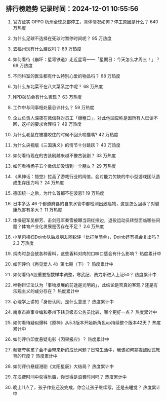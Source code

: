 
## 排行榜趋势 记录时间：2024-12-01 10:55:56
  
  1. 官方证实 OPPO 杭州全球总部停工，具体情况如何？停工原因是什么？ 640 万热度
    
  2. 为什么足球不选择在死球时暂停时间呢？ 95 万热度
    
  3. 去福州玩有什么建议吗？ 89 万热度
    
  4. 如何看待《崩坏：星穹铁道》走近星穹——「星期日：今天怎么才周三！」？ 69 万热度
    
  5. 不同科室的医生都有什么特别心爱的物品吗？ 68 万热度
    
  6. 为什么东北菜不在八大菜系之中呢？ 68 万热度
    
  7. NPD破防会有什么表现？ 63 万热度
    
  8. 工作中与同事相处最忌讳什么？ 59 万热度
    
  9. 企业负责人深夜在微信群对员工「爆粗口」，对此他回应称是因所有人已读不回，这样的要求合理吗？ 49 万热度
    
  10. 为什么老鼠在被猫咬住的时候不回头咬猫嘴? 42 万热度
    
  11. 为什么央视版《三国演义》的情节十分跳跃？ 40 万热度
    
  12. 如何看待现在的古装剧越来越不像古装剧？ 33 万热度
    
  13. 如何看待杨子五个微信却没请到一个朋友？ 29 万热度
    
  14. 《黑神话：悟空》拉高了游戏行业的阈值，会对能力欠缺的中小型游戏团队造成生存压力吗？ 24 万热度
    
  15. 德国统一之后，为什么首都不在波恩? 19 万热度
    
  16. 日本多达 46 个都道府县的自来水管中都检测出致癌物，这是怎么回事？对健康危害有多大？ 11 万热度
    
  17. 体操冠军吴柳芳、击剑冠军秦雪被曝当网红擦边，退役运动员转型面临哪些问题？体育产业化发展是否存在不足？ 2.6 万热度
    
  18. 小草包横扫Doinb队后发朋友圈锐评「比打单简单」，Doinb还有机会复出吗？ 2.3 万热度
    
  19. 炖肉时总会放各种香料，这些香料对肉的口味口感会有什么影响？ 热度累计中
    
  20. 如何评价《再见爱人 4》第七期（下）？ 热度累计中
    
  21. 如何看待A股重要指数样本调整，寒武纪、赛力斯进入上证50？ 热度累计中
    
  22. 唯物辩证法认为「事物发展的前途是光明的」，此结论是否真的客观？还是有乐观主义的成分存在？ 热度累计中
    
  23. 心理学上讲的「身份认同」是什么意思？ 热度累计中
    
  24. 南京市直事业编和泰州下辖县级市公务员比较，哪个更好一点？ 热度累计中
    
  25. 如何看待疑似爆料《原神》从5.3版本开始新角色up持续整个版本42天？ 热度累计中
    
  26. 如何评价印度悬疑电影《因果报应》？ 热度累计中
    
  27. 频繁夸奖孩子会不会带来新的成长问题？日常生活中，我该如何拿捏鼓励式教育的尺度？ 热度累计中
    
  28. 如何评价悬疑港剧《太阳星辰》大结局？ 热度累计中
    
  29. 在浪费时间中获得乐趣，你觉得是浪费时间吗？ 热度累计中
    
  30. 晚上11点了，孩子作业还没完成，你会让孩子继续写，还是去睡觉？ 热度累计中
    